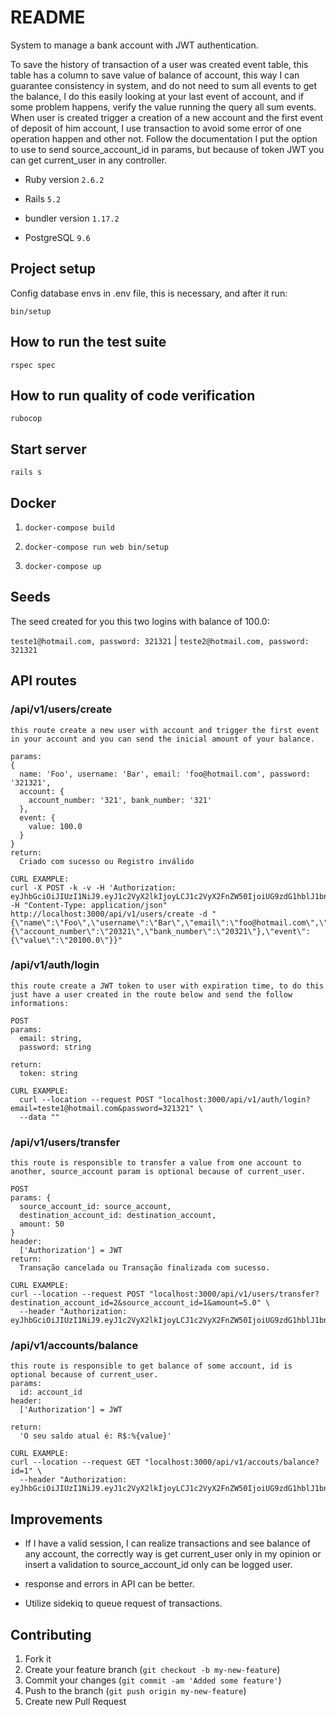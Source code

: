 # README

System to manage a bank account with JWT authentication.
  
To save the history of transaction of a user was created event table, this table has a column to save value of balance of account, this way I can guarantee consistency in system, and do not need to sum all events to get the balance, I do this easily looking at your last event of account, and if some problem happens, verify the value running the query all sum events. When user is created trigger a creation of a new account and the first event of deposit of him account, I use transaction to avoid some error of one operation happen and other not. Follow the documentation I put the option to use to send source_account_id in params, but because of token JWT you can get current_user in any controller.

* Ruby version
  `2.6.2`

* Rails
  `5.2`

* bundler version
  `1.17.2`

* PostgreSQL
  `9.6`
  
## Project setup
  Config database envs in .env file, this is necessary, and after it run:

  `bin/setup`

## How to run the test suite
  `rspec spec`

## How to run quality of code verification
  `rubocop`

## Start server
  `rails s`

## Docker
  1. `docker-compose build`

  2. `docker-compose run web bin/setup`

  3. `docker-compose up`

## Seeds
  The seed created for you this two logins with balance of 100.0:

  `teste1@hotmail.com, password: 321321` | `teste2@hotmail.com, password: 321321`

## API routes
### /api/v1/users/create
```
this route create a new user with account and trigger the first event in your account and you can send the inicial amount of your balance.

params:
{
  name: 'Foo', username: 'Bar', email: 'foo@hotmail.com', password: '321321',
  account: {
    account_number: '321', bank_number: '321'
  },
  event: {
    value: 100.0
  }
}
return:
  Criado com sucesso ou Registro inválido

CURL EXAMPLE:
curl -X POST -k -v -H 'Authorization: eyJhbGciOiJIUzI1NiJ9.eyJ1c2VyX2lkIjoyLCJ1c2VyX2FnZW50IjoiUG9zdG1hblJ1bnRpbWUvNy42LjAiLCJleHAiOjE1NjM4NTU5NTN9.HVB3HEY6N7WWXUHqOyV117XXr_07V0TFCGLg7d164YM' -H "Content-Type: application/json" http://localhost:3000/api/v1/users/create -d "{\"name\":\"Foo\",\"username\":\"Bar\",\"email\":\"foo@hotmail.com\",\"password\":\"321321\",\"account\":{\"account_number\":\"20321\",\"bank_number\":\"20321\"},\"event\":{\"value\":\"20100.0\"}}"
```

### /api/v1/auth/login
```
this route create a JWT token to user with expiration time, to do this just have a user created in the route below and send the follow informations:

POST
params:
  email: string,
  password: string
  
return:
  token: string

CURL EXAMPLE:
  curl --location --request POST "localhost:3000/api/v1/auth/login?email=teste1@hotmail.com&password=321321" \
  --data ""
```

### /api/v1/users/transfer
```
this route is responsible to transfer a value from one account to another, source_account param is optional because of current_user.

POST
params: {
  source_account_id: source_account,
  destination_account_id: destination_account,
  amount: 50
}
header:
  ['Authorization'] = JWT
return:
  Transação cancelada ou Transação finalizada com sucesso.

CURL EXAMPLE:
curl --location --request POST "localhost:3000/api/v1/users/transfer?destination_account_id=2&source_account_id=1&amount=5.0" \
  --header "Authorization: eyJhbGciOiJIUzI1NiJ9.eyJ1c2VyX2lkIjoyLCJ1c2VyX2FnZW50IjoiUG9zdG1hblJ1bnRpbWUvNy42LjAiLCJleHAiOjE1NjM4NTU5NTN9.HVB3HEY6N7WWXUHqOyV117XXr_07V0TFCGLg7d164YM"
```

### /api/v1/accounts/balance
```
this route is responsible to get balance of some account, id is optional because of current_user.
params:
  id: account_id
header:
  ['Authorization'] = JWT

return:
  'O seu saldo atual é: R$:%{value}'

CURL EXAMPLE:
curl --location --request GET "localhost:3000/api/v1/accouts/balance?id=1" \
  --header "Authorization: eyJhbGciOiJIUzI1NiJ9.eyJ1c2VyX2lkIjoyLCJ1c2VyX2FnZW50IjoiUG9zdG1hblJ1bnRpbWUvNy42LjAiLCJleHAiOjE1NjM4NTU5NTN9.HVB3HEY6N7WWXUHqOyV117XXr_07V0TFCGLg7d164YM"
```

## Improvements
  - If I have a valid session, I can realize transactions and see balance of any account, 
  the correctly way is get current_user only in my opinion or insert a validation to source_account_id
  only can be logged user.

  - response and errors in API can be better.

  - Utilize sidekiq to queue request of transactions.

## Contributing

1. Fork it
2. Create your feature branch (`git checkout -b my-new-feature`)
3. Commit your changes (`git commit -am 'Added some feature'`)
4. Push to the branch (`git push origin my-new-feature`)
5. Create new Pull Request
